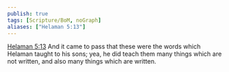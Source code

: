 ```yaml
---
publish: true
tags: [Scripture/BoM, noGraph]
aliases: ["Helaman 5:13"]
---
```

[Helaman 5:13](https://churchofjesuschrist.org/study/scriptures/bofm/hel/5?lang=eng&id=p13#p13) And it came to pass that these were the words which Helaman taught to his sons; yea, he did teach them many things which are not written, and also many things which are written.

